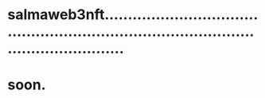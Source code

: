 # salmaweb3nft...............................................................................................................
# soon.
